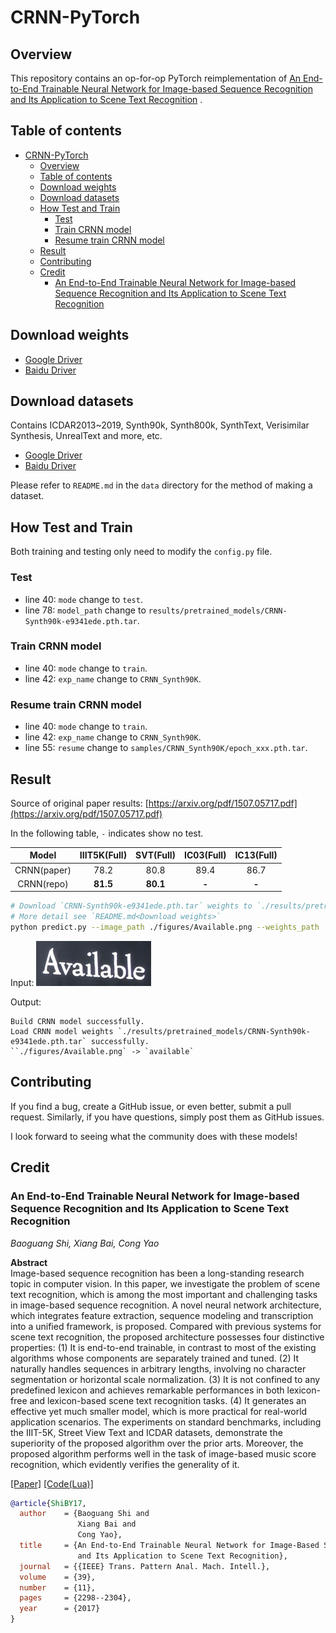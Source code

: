 # CRNN-PyTorch

## Overview

This repository contains an op-for-op PyTorch reimplementation
of [An End-to-End Trainable Neural Network for Image-based Sequence Recognition and Its Application to Scene Text Recognition](https://arxiv.org/abs/1507.05717)
.

## Table of contents

- [CRNN-PyTorch](#crnn-pytorch)
    - [Overview](#overview)
    - [Table of contents](#table-of-contents)
    - [Download weights](#download-weights)
    - [Download datasets](#download-datasets)
    - [How Test and Train](#how-test-and-train)
        - [Test](#test)
        - [Train CRNN model](#train-crnn-model)
        - [Resume train CRNN model](#resume-train-crnn-model)
    - [Result](#result)
    - [Contributing](#contributing)
    - [Credit](#credit)
        - [An End-to-End Trainable Neural Network for Image-based Sequence Recognition and Its Application to Scene Text Recognition](#an-end-to-end-trainable-neural-network-for-image-based-sequence-recognition-and-its-application-to-scene-text-recognition)

## Download weights

- [Google Driver](https://drive.google.com/drive/folders/17ju2HN7Y6pyPK2CC_AqnAfTOe9_3hCQ8?usp=sharing)
- [Baidu Driver](https://pan.baidu.com/s/1yNs4rqIb004-NKEdKBJtYg?pwd=llot)

## Download datasets

Contains ICDAR2013~2019, Synth90k, Synth800k, SynthText, Verisimilar Synthesis, UnrealText and more, etc.

- [Google Driver](https://drive.google.com/drive/folders/1CwkA0gKd4bnj66W0l6CB14sx-aAe3WOE?usp=sharing)
- [Baidu Driver](https://pan.baidu.com/s/1v31aBT5phe5Ci6N0Wsn3xQ?pwd=llot)

Please refer to `README.md` in the `data` directory for the method of making a dataset.

## How Test and Train

Both training and testing only need to modify the `config.py` file.

### Test

- line 40: `mode` change to `test`.
- line 78: `model_path` change to `results/pretrained_models/CRNN-Synth90k-e9341ede.pth.tar`.

### Train CRNN model

- line 40: `mode` change to `train`.
- line 42: `exp_name` change to `CRNN_Synth90K`.

### Resume train CRNN model

- line 40: `mode` change to `train`.
- line 42: `exp_name` change to `CRNN_Synth90K`.
- line 55: `resume` change to `samples/CRNN_Synth90K/epoch_xxx.pth.tar`.

## Result

Source of original paper results: [https://arxiv.org/pdf/1507.05717.pdf](https://arxiv.org/pdf/1507.05717.pdf)

In the following table, `-` indicates show no test.

|    Model    | IIIT5K(Full) | SVT(Full) | IC03(Full) | IC13(Full) |
|:-----------:|:------------:|:---------:|:----------:|:----------:|
| CRNN(paper) |     78.2     |   80.8    |    89.4    |    86.7    |
| CRNN(repo)  |   **81.5**   | **80.1**  |   **-**    |   **-**    |

```bash
# Download `CRNN-Synth90k-e9341ede.pth.tar` weights to `./results/pretrained_models`
# More detail see `README.md<Download weights>`
python predict.py --image_path ./figures/Available.png --weights_path ./results/pretrained_models/CRNN-Synth90k-e9341ede.pth.tar
```

Input: <span align="center"><img src="figures/Available.png"/></span>

Output:

```text
Build CRNN model successfully.
Load CRNN model weights `./results/pretrained_models/CRNN-Synth90k-e9341ede.pth.tar` successfully.
``./figures/Available.png` -> `available`
```

## Contributing

If you find a bug, create a GitHub issue, or even better, submit a pull request. Similarly, if you have questions,
simply post them as GitHub issues.

I look forward to seeing what the community does with these models!

## Credit

### An End-to-End Trainable Neural Network for Image-based Sequence Recognition and Its Application to Scene Text Recognition

_Baoguang Shi, Xiang Bai, Cong Yao_ <br>

**Abstract** <br>
Image-based sequence recognition has been a long-standing research topic in computer vision. In this paper, we
investigate the problem of scene text recognition, which is among the most important and challenging tasks in
image-based sequence recognition. A novel neural network architecture, which integrates feature extraction, sequence
modeling and transcription into a unified framework, is proposed. Compared with previous systems for scene text
recognition, the proposed architecture possesses four distinctive properties: (1) It is end-to-end trainable, in
contrast to most of the existing algorithms whose components are separately trained and tuned. (2) It naturally handles
sequences in arbitrary lengths, involving no character segmentation or horizontal scale normalization. (3) It is not
confined to any predefined lexicon and achieves remarkable performances in both lexicon-free and lexicon-based scene
text recognition tasks. (4) It generates an effective yet much smaller model, which is more practical for real-world
application scenarios. The experiments on standard benchmarks, including the IIIT-5K, Street View Text and ICDAR
datasets, demonstrate the superiority of the proposed algorithm over the prior arts. Moreover, the proposed algorithm
performs well in the task of image-based music score recognition, which evidently verifies the generality of it.

[[Paper]](https://arxiv.org/pdf/1507.05717) [[Code(Lua)]](https://github.com/bgshih/crnn)

```bibtex
@article{ShiBY17,
  author    = {Baoguang Shi and
               Xiang Bai and
               Cong Yao},
  title     = {An End-to-End Trainable Neural Network for Image-Based Sequence Recognition
               and Its Application to Scene Text Recognition},
  journal   = {{IEEE} Trans. Pattern Anal. Mach. Intell.},
  volume    = {39},
  number    = {11},
  pages     = {2298--2304},
  year      = {2017}
}
```

